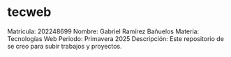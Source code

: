 # tecweb
Matricula: 202248699
Nombre: Gabriel Ramírez Bañuelos
Materia: Tecnologías Web
Periodo: Primavera 2025
Descripción: Este repositorio de se creo para subir trabajos y proyectos.
